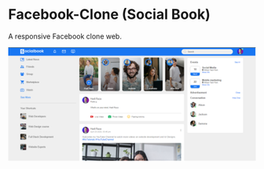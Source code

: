 # Facebook-Clone (Social Book)
A responsive Facebook clone web.

![Project Image](https://github.com/HadiRaza04/fb-clone/blob/master/Social%20Book.png?raw=true)
